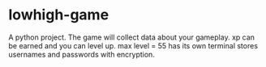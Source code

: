 # lowhigh-game
A python project.
The game will collect data about your gameplay.
xp can be earned and you can level up.
max level = 55
has its own terminal
stores usernames and passwords with encryption.


